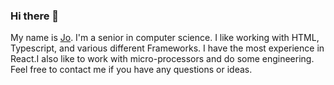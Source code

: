 ### Hi there 👋

<!--
**boredjo/boredjo** is a ✨ _special_ ✨ repository because its `README.md` (this file) appears on your GitHub profile.

Here are some ideas to get you started:

- 🔭 I’m currently working on ...
- 🌱 I’m currently learning ...
- 👯 I’m looking to collaborate on ...
- 🤔 I’m looking for help with ...
- 💬 Ask me about ...
- 📫 How to reach me: ...
- 😄 Pronouns: ...
- ⚡ Fun fact: ...
-->
My name is [Jo](www.boredjo.eu). I'm a senior in computer science. I like working with HTML, Typescript, and various different Frameworks. I have the most experience in React.I also like to work with micro-processors and do some engineering. Feel free to contact me if you have any questions or ideas.
